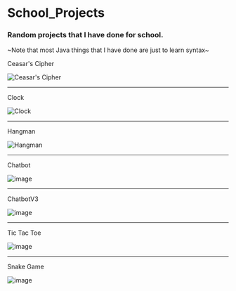 # School_Projects

### Random projects that I have done for school.

~Note that most Java things that I have done are just to learn syntax~

Ceasar's Cipher

![Ceasar's Cipher](https://i.ibb.co/pbkwqwZ/Cesar-s-Cipher.png)

---

Clock

![Clock](https://i.ibb.co/bBhwgxL/Clock.png)

---

Hangman

![Hangman](https://i.ibb.co/kGQbGJt/Hangman.png)

---

Chatbot

![image](https://user-images.githubusercontent.com/113266554/214356217-83946d17-b23c-48ef-894f-13034459b6df.png)

---

ChatbotV3

![image](https://user-images.githubusercontent.com/113266554/214452222-2552250a-b1af-4d99-b051-e7fc7160b065.png)

---

Tic Tac Toe

![image](https://user-images.githubusercontent.com/113266554/222453409-e1b93634-603c-4744-945e-987aed579d82.png)

---

Snake Game

![image](https://github.com/Neplooo/School_Projects/assets/113266554/4921e941-f9e0-4ca3-a922-b4309382dd14)

